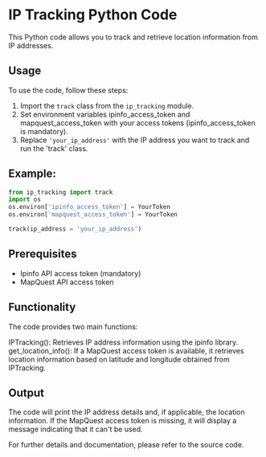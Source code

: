 # IP Tracking Python Code

This Python code allows you to track and retrieve location information from IP addresses.

## Usage

To use the code, follow these steps:

1. Import the `track` class from the `ip_tracking` module.
2. Set environment variables ipinfo_access_token and mapquest_access_token with your access tokens (ipinfo_access_token is mandatory).
3. Replace `'your_ip_address'` with the IP address you want to track and run the 'track' class.

## Example:
```python
from ip_tracking import track
import os
os.environ['ipinfo_access_token'] = YourToken
os.environ['mapquest_access_token'] = YourToken

track(ip_address = 'your_ip_address')
```

## Prerequisites
* Ipinfo API access token (mandatory)
* MapQuest API access token


## Functionality
The code provides two main functions:

IPTracking(): Retrieves IP address information using the ipinfo library.
get_location_info(): If a MapQuest access token is available, it retrieves location information based on latitude and longitude obtained from IPTracking.

## Output
The code will print the IP address details and, if applicable, the location information. If the MapQuest access token is missing, it will display a message indicating that it can't be used.

For further details and documentation, please refer to the source code.

